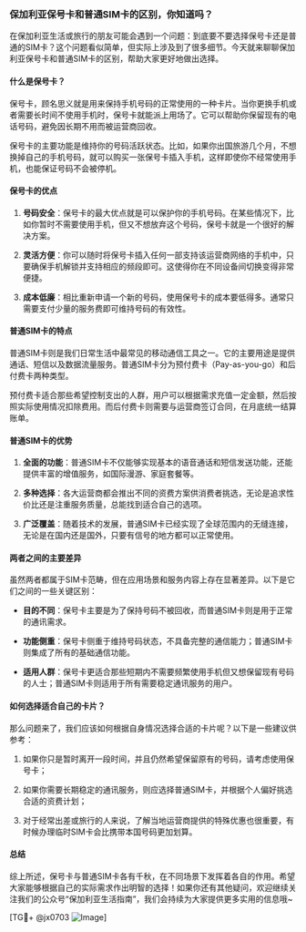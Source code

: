 ### 保加利亚保号卡和普通SIM卡的区别，你知道吗？

在保加利亚生活或旅行的朋友可能会遇到一个问题：到底要不要选择保号卡还是普通的SIM卡？这个问题看似简单，但实际上涉及到了很多细节。今天就来聊聊保加利亚保号卡和普通SIM卡的区别，帮助大家更好地做出选择。

#### 什么是保号卡？

保号卡，顾名思义就是用来保持手机号码的正常使用的一种卡片。当你更换手机或者需要长时间不使用手机时，保号卡就能派上用场了。它可以帮助你保留现有的电话号码，避免因长期不用而被运营商回收。

保号卡的主要功能是维持你的号码活跃状态。比如，如果你出国旅游几个月，不想换掉自己的手机号码，就可以购买一张保号卡插入手机，这样即使你不经常使用手机，也能保证号码不会被停机。

#### 保号卡的优点

1. **号码安全**：保号卡的最大优点就是可以保护你的手机号码。在某些情况下，比如你暂时不需要使用手机，但又不想放弃这个号码，保号卡就是一个很好的解决方案。
   
2. **灵活方便**：你可以随时将保号卡插入任何一部支持该运营商网络的手机中，只要确保手机解锁并支持相应的频段即可。这使得你在不同设备间切换变得非常便捷。

3. **成本低廉**：相比重新申请一个新的号码，使用保号卡的成本要低得多。通常只需要支付少量的服务费即可维持号码的有效性。

#### 普通SIM卡的特点

普通SIM卡则是我们日常生活中最常见的移动通信工具之一。它的主要用途是提供通话、短信以及数据流量服务。普通SIM卡分为预付费卡（Pay-as-you-go）和后付费卡两种类型。

预付费卡适合那些希望控制支出的人群，用户可以根据需求充值一定金额，然后按照实际使用情况扣除费用。而后付费卡则需要与运营商签订合同，在月底统一结算账单。

#### 普通SIM卡的优势

1. **全面的功能**：普通SIM卡不仅能够实现基本的语音通话和短信发送功能，还能提供丰富的增值服务，如国际漫游、家庭套餐等。

2. **多种选择**：各大运营商都会推出不同的资费方案供消费者挑选，无论是追求性价比还是注重服务质量，总能找到适合自己的选项。

3. **广泛覆盖**：随着技术的发展，普通SIM卡已经实现了全球范围内的无缝连接，无论是在国内还是国外，只要有信号的地方都可以正常使用。

#### 两者之间的主要差异

虽然两者都属于SIM卡范畴，但在应用场景和服务内容上存在显著差异。以下是它们之间的一些关键区别：

- **目的不同**：保号卡主要是为了保持号码不被回收，而普通SIM卡则是用于正常的通讯需求。
  
- **功能侧重**：保号卡侧重于维持号码状态，不具备完整的通信能力；普通SIM卡则集成了所有的基础通信功能。

- **适用人群**：保号卡更适合那些短期内不需要频繁使用手机但又想保留现有号码的人士；普通SIM卡则适用于所有需要稳定通讯服务的用户。

#### 如何选择适合自己的卡片？

那么问题来了，我们应该如何根据自身情况选择合适的卡片呢？以下是一些建议供参考：

1. 如果你只是暂时离开一段时间，并且仍然希望保留原有的号码，请考虑使用保号卡；
   
2. 如果你需要长期稳定的通讯服务，则应选择普通SIM卡，并根据个人偏好挑选合适的资费计划；

3. 对于经常出差或旅行的人来说，了解当地运营商提供的特殊优惠也很重要，有时候办理临时SIM卡会比携带本国号码更加划算。

#### 总结

综上所述，保号卡与普通SIM卡各有千秋，在不同场景下发挥着各自的作用。希望大家能够根据自己的实际需求作出明智的选择！如果你还有其他疑问，欢迎继续关注我们的公众号“保加利亚生活指南”，我们会持续为大家提供更多实用的信息哦~

[TG💪+ @jx0703 ![Image](https://github.com/user-attachments/assets/dbca1d08-cadb-493c-b0ec-ad6f7a83f270)]